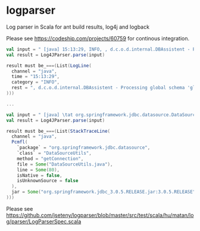 # logparser
Log parser in Scala for ant build results, log4j and logback

Please see https://codeship.com/projects/60759 for continous integration.

```scala
val input = " [java] 15:13:29, INFO, , d.c.o.d.internal.DBAssistent - Processing global schema 'globalschema'."
val result = Log4JParser.parse(input)

result must be_===(List(LogLine(
  channel = "java",
  time = "15:13:29",
  category = "INFO",
  rest = ", d.c.o.d.internal.DBAssistent - Processing global schema 'globalschema'."
)))

...

val input = " [java] \tat org.springframework.jdbc.datasource.DataSourceUtils.getConnection(DataSourceUtils.java:80) ~[org.springframework.jdbc_3.0.5.RELEASE.jar:3.0.5.RELEASE]"
val result = Log4JParser.parse(input)

result must be_===(List(StackTraceLine(
  channel = "java",
  Pcmfl(
    `package` = "org.springframework.jdbc.datasource",
    `class` = "DataSourceUtils",
    method = "getConnection",
    file = Some("DataSourceUtils.java"),
    line = Some(80),
    isNative = false,
    isUnknownSource = false
  ),
  jar = Some("org.springframework.jdbc_3.0.5.RELEASE.jar:3.0.5.RELEASE")
)))

```
Please see https://github.com/jseteny/logparser/blob/master/src/test/scala/hu/matan/log/parser/LogParserSpec.scala
